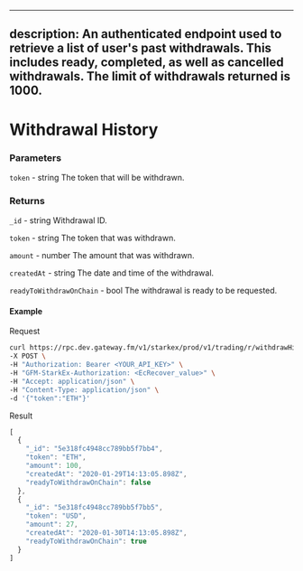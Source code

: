 
---
description: An authenticated endpoint used to retrieve a list of user's past withdrawals. This includes ready, completed, as well as cancelled withdrawals. The limit of withdrawals returned is 1000.
---
# **Withdrawal History**

### **Parameters**

`token` - string
The token that will be withdrawn.

### **Returns**
`_id` - string
Withdrawal ID.

`token` - string
The token that was withdrawn.

`amount` - number
The amount that was withdrawn.

`createdAt` - string
The date and time of the withdrawal.

`readyToWithdrawOnChain` - bool
The withdrawal is ready to be requested.

#### **Example**

Request

```bash
curl https://rpc.dev.gateway.fm/v1/starkex/prod/v1/trading/r/withdrawHistory \
-X POST \
-H "Authorization: Bearer <YOUR_API_KEY>" \
-H "GFM-StarkEx-Authorization: <EcRecover_value>" \
-H "Accept: application/json" \
-H "Content-Type: application/json" \  
-d '{"token":"ETH"}'
```


Result

```javascript
[
  {
    "_id": "5e318fc4948cc789bb5f7bb4",
    "token": "ETH",
    "amount": 100,
    "createdAt": "2020-01-29T14:13:05.898Z",
    "readyToWithdrawOnChain": false
  },
  {
    "_id": "5e318fc4948cc789bb5f7bb5",
    "token": "USD",
    "amount": 27,
    "createdAt": "2020-01-30T14:13:05.898Z",
    "readyToWithdrawOnChain": true
  }
]
```